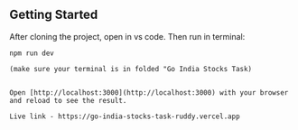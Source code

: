 

## Getting Started

After cloning the project, open in vs code. Then run in terminal:

```:
npm run dev

(make sure your terminal is in folded "Go India Stocks Task)


Open [http://localhost:3000](http://localhost:3000) with your browser and reload to see the result.

Live link - https://go-india-stocks-task-ruddy.vercel.app
